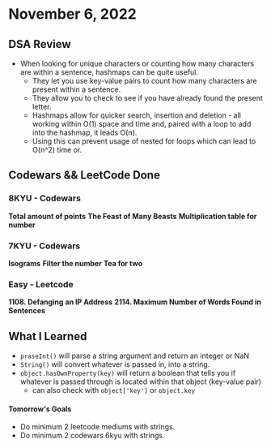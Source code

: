 # November 6, 2022 

## DSA Review
- When looking for unique characters or counting how many characters are within a sentence, hashmaps can be quite useful.
    - They let you use key-value pairs to count how many characters are present within a sentence.
    - They allow you to check to see if you have already found the present letter.
    - Hashmaps allow for quicker search, insertion and deletion - all working within O(1) space and time and, paired with a loop to add into the hashmap, it leads O(n).
    - Using this can prevent usage of nested for loops which can lead to O(n^2) time or.

## Codewars && LeetCode Done

### 8KYU - Codewars
**Total amount of points**
**The Feast of Many Beasts**
**Multiplication table for number**

### 7KYU - Codewars
**Isograms**
**Filter the number**
**Tea for two**

### Easy - Leetcode
**1108. Defanging an IP Address**
**2114. Maximum Number of Words Found in Sentences**


## What I Learned
- `praseInt()` will parse a string argument and return an integer or NaN
- `String()` will convert whatever is passed in, into a string.
- `object.hasOwnProperty(key)` will return a boolean that tells you if whatever is passed through is located within that object (key-value pair)
    - can also check with `object['key']` or `object.key`

#### Tomorrow's Goals
- Do minimum 2 leetcode mediums with strings.
- Do minimum 2 codewars 6kyu with strings.